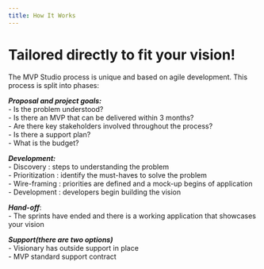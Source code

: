 ```yaml
---
title: How It Works
---
```

# Tailored directly to fit your vision!

The MVP Studio process is unique and based on agile development. This process is split into phases:  

***Proposal and project goals:***  
    - Is the problem understood?  
    - Is there an MVP that can be delivered within 3 months?  
    - Are there key stakeholders involved throughout the process?  
    - Is there a support plan?  
    - What is the budget?  

***Development:***  
    - Discovery : steps to understanding the problem  
    - Prioritization : identify the must-haves to solve the problem  
    - Wire-framing : priorities are defined and a mock-up begins of application  
    - Development : developers begin building the vision  

***Hand-off***:   
     - The sprints have ended and there is a working application that showcases your vision  
 
 ***Support(there are two options)***  
     - Visionary has outside support in place  
     - MVP standard support contract  
